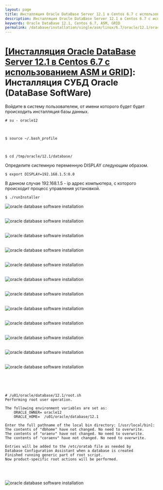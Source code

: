 ```yaml
---
layout: page
title: Инсталляция Oracle DataBase Server 12.1 в Centos 6.7 с использованием ASM и GRID - Инсталляция СУБД Oracle (DataBase SoftWare)
description: Инсталляция Oracle DataBase Server 12.1 в Centos 6.7 с использованием ASM и GRID - Инсталляция СУБД Oracle (DataBase SoftWare)
keywords: Oracle DataBase 12.1, Centos 6.7, ASM, GRID
permalink: /database/installation/single/asm/linux/6.7/oracle/12.1/oracle-database-software-installation/
---
```


# <a href="/database/installation/single/asm/linux/6.7/oracle/12.1/">[Инсталляция Oracle DataBase Server 12.1 в Centos 6.7 с использованием ASM и GRID]</a>: Инсталляция СУБД Oracle (DataBase SoftWare)

Войдите в систему пользователем, от имени которого будет будет происходить инсталляция базы данных.

    # su - oracle12

<br/>

    $ source ~/.bash_profile

<br/>

    $ cd /tmp/oracle/12.1/database/

Определите системную переменную DISPLAY следующим образом.

    $ export DISPLAY=192.168.1.5:0.0

В данном случае 192.168.1.5 - ip адрес компьютера, с которого происходит процесс управления установкой.

    $ ./runInstaller

<img src="https://img.oracledba.net/oracle-database-installation/asm/linux/6.7/oracle/12.1/03-oracle-database-software-installation/oracle-database-software-installation_01.png" border="0" alt="oracle database software installation"><br/><br/>

<img src="https://img.oracledba.net/oracle-database-installation/asm/linux/6.7/oracle/12.1/03-oracle-database-software-installation/oracle-database-software-installation_02.png" border="0" alt="oracle database software installation"><br/><br/>

<img src="https://img.oracledba.net/oracle-database-installation/asm/linux/6.7/oracle/12.1/03-oracle-database-software-installation/oracle-database-software-installation_03.png" border="0" alt="oracle database software installation"><br/><br/>

<img src="https://img.oracledba.net/oracle-database-installation/asm/linux/6.7/oracle/12.1/03-oracle-database-software-installation/oracle-database-software-installation_04.png" border="0" alt="oracle database software installation"><br/><br/>

<img src="https://img.oracledba.net/oracle-database-installation/asm/linux/6.7/oracle/12.1/03-oracle-database-software-installation/oracle-database-software-installation_05.png" border="0" alt="oracle database software installation"><br/><br/>

<img src="https://img.oracledba.net/oracle-database-installation/asm/linux/6.7/oracle/12.1/03-oracle-database-software-installation/oracle-database-software-installation_06.png" border="0" alt="oracle database software installation"><br/><br/>

<img src="https://img.oracledba.net/oracle-database-installation/asm/linux/6.7/oracle/12.1/03-oracle-database-software-installation/oracle-database-software-installation_07.png" border="0" alt="oracle database software installation"><br/><br/>

<img src="https://img.oracledba.net/oracle-database-installation/asm/linux/6.7/oracle/12.1/03-oracle-database-software-installation/oracle-database-software-installation_08.png" border="0" alt="oracle database software installation"><br/><br/>

<img src="https://img.oracledba.net/oracle-database-installation/asm/linux/6.7/oracle/12.1/03-oracle-database-software-installation/oracle-database-software-installation_09.png" border="0" alt="oracle database software installation"><br/><br/>

<img src="https://img.oracledba.net/oracle-database-installation/asm/linux/6.7/oracle/12.1/03-oracle-database-software-installation/oracle-database-software-installation_10.png" border="0" alt="oracle database software installation"><br/><br/>

<img src="https://img.oracledba.net/oracle-database-installation/asm/linux/6.7/oracle/12.1/03-oracle-database-software-installation/oracle-database-software-installation_11.png" border="0" alt="oracle database software installation"><br/><br/>

<img src="https://img.oracledba.net/oracle-database-installation/asm/linux/6.7/oracle/12.1/03-oracle-database-software-installation/oracle-database-software-installation_12.png" border="0" alt="oracle database software installation"><br/><br/>

<br/><br/>

    # /u01/oracle/database/12.1/root.sh
    Performing root user operation.

    The following environment variables are set as:
        ORACLE_OWNER= oracle12
        ORACLE_HOME=  /u01/oracle/database/12.1

    Enter the full pathname of the local bin directory: [/usr/local/bin]:
    The contents of "dbhome" have not changed. No need to overwrite.
    The contents of "oraenv" have not changed. No need to overwrite.
    The contents of "coraenv" have not changed. No need to overwrite.

    Entries will be added to the /etc/oratab file as needed by
    Database Configuration Assistant when a database is created
    Finished running generic part of root script.
    Now product-specific root actions will be performed.

<br/><br/>

<img src="https://img.oracledba.net/oracle-database-installation/asm/linux/6.7/oracle/12.1/03-oracle-database-software-installation/oracle-database-software-installation_13.png" border="0" alt="oracle database software installation"><br/><br/>
